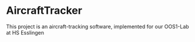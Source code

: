AircraftTracker
===============

This project is an aircraft-tracking software, implemented for our OOS1-Lab at HS Esslingen
